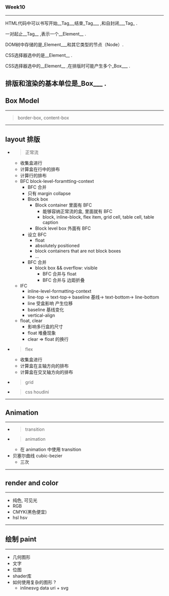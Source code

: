 ### Week10
---
HTML代码中可以书写开始__Tag__,结束_Tag___ ,和自封闭___Tag_ .

一对起止__Tag__ ,表示一个__Element__ .

DOM树中存储的是_Element___和其它类型的节点（Node）.

CSS选择器选中的是__Element__ .

CSS选择器选中的__Element__ ,在排版时可能产生多个_Box___ .

排版和渲染的基本单位是_Box___ .
---
## Box Model
---
> border-box, content-box
---
## layout 排版
-	> 正常流
	-	收集盒进行
	-	计算盒在行中的排布
	-	计算行的排布
	-	BFC block-level-foramtting-context
		-   BFC 合并
		-	只有 margin collapse
		-	Block box
			-	Block container 里面有 BFC
				-	能够容纳正常流的盒, 里面就有 BFC
				-	block, inline-block, flex item, grid cell, table cell, table caption
			-	Block level box 外面有 BFC
		-	设立 BFC
			-	float
			-	absolutely positioned
			-	block containers that are not block boxes
			-	...
		-	BFC 合并
			-	block box && overflow: visible
				-	BFC 合并与 float
				-	BFC 合并与 边距折叠
	-	IFC 
		-	inline-level-formatting-context
		-	line-top -> text-top-> baseline 基线-> text-bottom-> line-bottom
		-	line 受盒影响 产生位移
		-	baseline 基线变化
		-   vertical-align 
	-   float, clear
    	-   影响多行盒的尺寸
    	-   float 堆叠现象
		-	clear => float 的换行
-	> flex
	-	收集盒进行
	-	计算盒在主轴方向的排布
	-	计算盒在交叉轴方向的排布
-	> grid
-	> css houdini
---
## Animation
---
-	> transition
-	> animation
	-	在 animation 中使用 transition
-	贝塞尔曲线	cubic-bezier
	-	三次
---
## render and color
---
-	纯色, 可见光
-	RGB 
-	CMYK(黑色便宜)
-	hsl hsv
---
## 绘制 paint
---
-	几何图形
-	文字
-	位图
-	shader库
-	如何使用复杂的图形 ?
	-	inlinesvg data uri + svg
